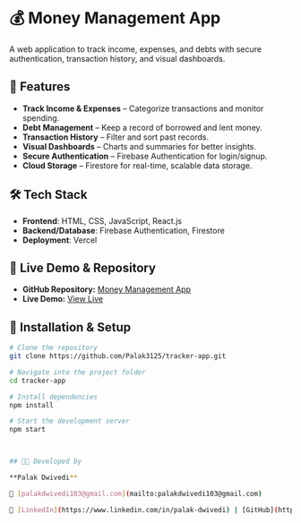 # 💰 Money Management App

A web application to track income, expenses, and debts with secure authentication, transaction history, and visual dashboards.

## 🚀 Features
- **Track Income & Expenses** – Categorize transactions and monitor spending.
- **Debt Management** – Keep a record of borrowed and lent money.
- **Transaction History** – Filter and sort past records.
- **Visual Dashboards** – Charts and summaries for better insights.
- **Secure Authentication** – Firebase Authentication for login/signup.
- **Cloud Storage** – Firestore for real-time, scalable data storage.

## 🛠 Tech Stack
- **Frontend**: HTML, CSS, JavaScript, React.js
- **Backend/Database**: Firebase Authentication, Firestore
- **Deployment**: Vercel

## 🚀 Live Demo & Repository

- **GitHub Repository:** [Money Management App](https://github.com/Palak3125/tracker-app)
- **Live Demo:** [View Live]((https://expensetracker-app-taupe.vercel.app/))

## 📂 Installation & Setup

```bash
# Clone the repository
git clone https://github.com/Palak3125/tracker-app.git

# Navigate into the project folder
cd tracker-app

# Install dependencies
npm install

# Start the development server
npm start



## 👩‍💻 Developed by

**Palak Dwivedi**  

📧 [palakdwivedi103@gmail.com](mailto:palakdwivedi103@gmail.com)  

🔗 [LinkedIn](https://www.linkedin.com/in/palak-dwivedi) | [GitHub](https://github.com/Palak3125)

